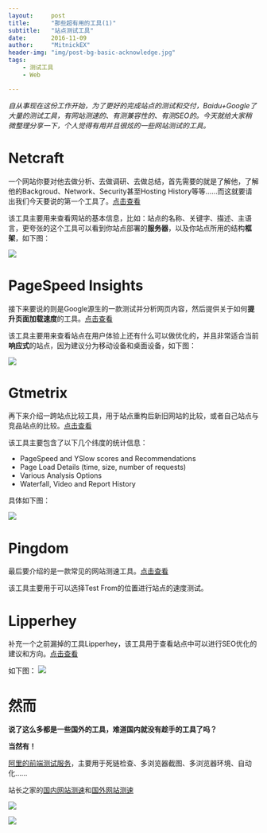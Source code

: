 ```yaml
---
layout:     post
title:      "那些超有用的工具(1)"
subtitle:   "站点测试工具"
date:       2016-11-09
author:     "MitnickEX"
header-img: "img/post-bg-basic-acknowledge.jpg"
tags:
    - 测试工具
    - Web

---
```


*自从事现在这份工作开始，为了更好的完成站点的测试和交付，Baidu+Google了大量的测试工具，有网站测速的、有测兼容性的、有测SEO的。今天就给大家稍微整理分享一下，个人觉得有用并且很炫的一些网站测试的工具。*

# Netcraft #

一个网站你要对他去做分析、去做调研、去做总结，首先需要的就是了解他，了解他的Backgroud、Network、Security甚至Hosting History等等……而这就要请出我们今天要说的第一个工具了。[点击查看](http://toolbar.netcraft.com/site_report)

该工具主要用来查看网站的基本信息，比如：站点的名称、关键字、描述、主语言，更夸张的这个工具可以看到你站点部署的**服务器**，以及你站点所用的结构**框架**，如下图：

![](http://i.imgur.com/nBMpa8C.png)

# PageSpeed Insights #

接下来要说的则是Google源生的一款测试并分析网页内容，然后提供关于如何**提升页面加载速度**的工具。[点击查看](https://developers.google.com/speed/pagespeed/insights/)

该工具主要用来查看站点在用户体验上还有什么可以做优化的，并且非常适合当前**响应式**的站点，因为建议分为移动设备和桌面设备，如下图：

![](http://i.imgur.com/3FNqHwp.png)

# Gtmetrix #

再下来介绍一跨站点比较工具，用于站点重构后新旧网站的比较，或者自己站点与竞品站点的比较。[点击查看](https://gtmetrix.com/compare/5HlC1Sy3/NfPaSS6q)

该工具主要包含了以下几个纬度的统计信息：

- PageSpeed and YSlow scores and Recommendations
- Page Load Details (time, size, number of requests)
- Various Analysis Options
- Waterfall, Video and Report History

具体如下图：

![](http://i.imgur.com/tHSdc7Z.png)

# Pingdom #

最后要介绍的是一款常见的网站测速工具。[点击查看](https://tools.pingdom.com/)

该工具主要用于可以选择Test From的位置进行站点的速度测试。

# Lipperhey #

补充一个之前漏掉的工具Lipperhey，该工具用于查看站点中可以进行SEO优化的建议和方向。[点击查看](https://www.lipperhey.com/en)

如下图：
![](http://i.imgur.com/9zp4jHy.png)

# 然而 #

**说了这么多都是一些国外的工具，难道国内就没有趁手的工具了吗？**

**当然有！**

[阿里的前端测试服务](http://fts.aliyun.com/index.htm)，主要用于死链检查、多浏览器截图、多浏览器环境、自动化……

站长之家的[国内网站测速](http://tool.chinaz.com/speedtest.aspx)和[国外网站测速](http://tool.chinaz.com/speedworld.aspx)

![](http://i.imgur.com/LsRpfcF.png)

![](http://i.imgur.com/MUlbYiX.png)